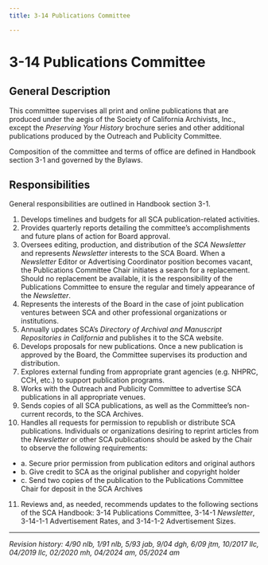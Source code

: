 ```yaml
---
title: 3-14 Publications Committee

---
```


# 3-14 Publications Committee

## General Description

This committee supervises all print and online publications that are produced under the aegis of the Society of California Archivists, Inc., except the _Preserving Your History_ brochure series and other additional publications produced by the Outreach and Publicity Committee.

Composition of the committee and terms of office are defined in Handbook section 3-1 and governed by the Bylaws.

## Responsibilities

General responsibilities are outlined in Handbook section 3-1.

1. Develops timelines and budgets for all SCA publication-related activities.
2. Provides quarterly reports detailing the committee’s accomplishments and future plans of action for Board approval.
3. Oversees editing, production, and distribution of the _SCA Newsletter_ and represents _Newsletter_ interests to the SCA Board. When a _Newsletter_ Editor or Advertising Coordinator position becomes vacant, the Publications Committee Chair initiates a search for a replacement. Should no replacement be available, it is the responsibility of the Publications Committee to ensure the regular and timely appearance of the _Newsletter_.
4. Represents the interests of the Board in the case of joint publication ventures between SCA and other professional organizations or institutions.
5. Annually updates SCA’s _Directory of Archival and Manuscript Repositories in California_ and publishes it to the SCA website.
6. Develops proposals for new publications. Once a new publication is approved by the Board, the Committee supervises its production and distribution.
7. Explores external funding from appropriate grant agencies (e.g. NHPRC, CCH, etc.) to support publication programs.
8. Works with the Outreach and Publicity Committee to advertise SCA publications in all appropriate venues.
9. Sends copies of all SCA publications, as well as the Committee’s non-current records, to the SCA Archives.
10.	Handles all requests for permission to republish or distribute SCA publications. Individuals or organizations desiring to reprint articles from the _Newsletter_ or other SCA publications should be asked by the Chair to observe the following requirements:
   - a. Secure prior permission from publication editors and original authors
   - b. Give credit to SCA as the original publisher and copyright holder
   - c. Send two copies of the publication to the Publications Committee Chair for deposit in the SCA Archives
11.	Reviews and, as needed, recommends updates to the following sections of the SCA Handbook: 3-14 Publications Committee, 3-14-1 _Newsletter_, 3-14-1-1 Advertisement Rates, and 3-14-1-2 Advertisement Sizes.

***

_Revision history: 4/90 nlb, 1/91 nlb, 5/93 jab, 9/04 dgh, 6/09 jtm, 10/2017 llc, 04/2019 llc, 02/2020 mh, 04/2024 am, 05/2024 am_
